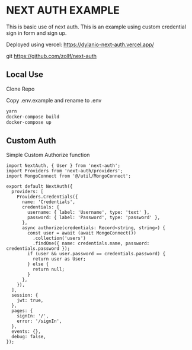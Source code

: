 # NEXT AUTH EXAMPLE
This is basic use of next auth. This is an example using custom credential sign in form and sign up.

Deployed using vercel: https://dylanio-next-auth.vercel.app/

git https://github.com/zollf/next-auth

## Local Use
Clone Repo

Copy .env.example and rename to .env
```bash
yarn
docker-compose build
docker-compose up
```


## Custom Auth

Simple Custom Authorize function
```tsx
import NextAuth, { User } from 'next-auth';
import Providers from 'next-auth/providers';
import MongoConnect from '@/util/MongoConnect';

export default NextAuth({
  providers: [
    Providers.Credentials({
      name: 'Credentials',
      credentials: {
        username: { label: 'Username', type: 'text' },
        password: { label: 'Password', type: 'password' },
      },
      async authorize(credentials: Record<string, string>) {
        const user = await (await MongoConnect())
          .collection('users')
          .findOne({ name: credentials.name, password: credentials.password });
        if (user && user.password == credentials.password) {
          return user as User;
        } else {
          return null;
        }
      },
    }),
  ],
  session: {
    jwt: true,
  },
  pages: {
    signIn: '/',
    error: '/signIn',
  },
  events: {},
  debug: false,
});
```
